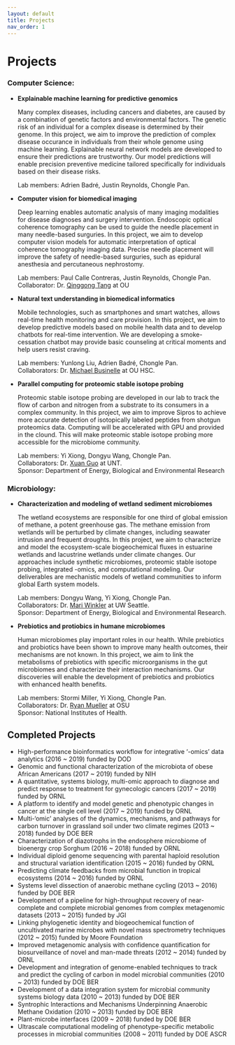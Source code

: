```yaml
---
layout: default
title: Projects
nav_order: 1
---
```

# Projects  

### **Computer Science:**

- **Explainable machine learning for predictive genomics**

  Many complex diseases, including cancers and diabetes, are caused by a combination of genetic factors and environmental factors. The genetic risk of an individual
  for a complex disease is determined by their genome. In this project, we aim to improve the prediction of complex disease occurance in individuals from their 
  whole genome using machine learning. Explainable neural network models are developed to ensure their predictions are trustworthy. Our model predictions will 
  enable precision preventive medicine tailored specifically for individuals based on their disease risks. 
  
  Lab members: Adrien Badré, Justin Reynolds, Chongle Pan.  
  
- **Computer vision for biomedical imaging**

  Deep learning enables automatic analysis of many imaging modalities for disease diagnoses and surgery intervention. Endoscopic optical coherence tomography can
  be used to guide the needle placement in many needle-based surguries. In this project, we aim to develop computer vision models for automatic interpretation of 
  optical coherence tomography imaging data. Precise needle placement will improve the safety of needle-based surguries, such as epidural anesthesia and 
  percutaneous nephrostomy.

  Lab members: Paul Calle Contreras, Justin Reynolds, Chongle Pan.  
  Collaborator: Dr. [Qinggong Tang](http://tanglab.oucreate.com/) at OU

- **Natural text understanding in biomedical informatics** 

  Mobile technologies, such as smartphones and smart watches, allows real-time health monitoring and care provision. In this project, we aim to develop predictive
  models based on mobile health data and to develop chatbots for real-time intervention. We are developing a smoke-cessation chatbot may provide basic counseling 
  at critical moments and help users resist craving. 
  
  Lab members: Yunlong Liu, Adrien Badré, Chongle Pan.  
  Collaborators: Dr. [Michael Businelle](http://www.businellelab.com) at OU HSC. 

- **Parallel computing for proteomic stable isotope probing**

  Proteomic stable isotope probing are developed in our lab to track the flow of carbon and nitrogen from a substrate to its consumers in a complex community.
  In this project, we aim to improve Sipros to achieve more accurate detection of isotopically labeled peptides from shotgun proteomics data. Computing will be
  accelerated with GPU and provided in the clound. This will make proteomic stable isotope probing more accessible for the microbiome community.

  Lab members: Yi Xiong, Dongyu Wang, Chongle Pan.  
  Collaborators: Dr. [Xuan Guo](http://www.cse.unt.edu/~xuanguo/) at UNT.  
  Sponsor: Department of Energy, Biological and Environmental Research
  

### **Microbiology:**

- **Characterization and modeling of wetland sediment microbiomes**  
  
  The wetland ecosystems are responsible for one third of global emission of methane, a potent greenhouse gas. The methane emission from wetlands will be 
  perturbed by climate changes, including seawater intrusion and frequent droughts. In this project, we aim to characterize and model the ecosystem-scale 
  biogeochemical fluxes in estuarine wetlands and lacustrine wetlands under climate changes. Our approaches include synthetic microbiomes, proteomic stable 
  isotope probing, integrated -omics, and computational modeling. Our deliverables are mechanistic models of wetland communities to inform 
  global Earth system models.  
  
  Lab members: Dongyu Wang, Yi Xiong, Chongle Pan.  
  Collaborators: Dr. [Mari Winkler](http://www.winklerlab.com) at UW Seattle.  
  Sponsor: Department of Energy, Biological and Environmental Research.  

- **Prebiotics and protiobics in humane microbiomes**

  Human microbiomes play important roles in our health. While prebiotics and probiotics have been shown to improve many health outcomes, their mechanisms are
  not known. In this project, we aim to link the metabolisms of prebiotics with specific microorganisms in the gut microbiomes and characterize their interaction
  mechanisms. Our discoveries will enable the development of prebiotics and probiotics with enhanced health benefits. 

  Lab members: Stormi Miller, Yi Xiong, Chongle Pan.  
  Collaborators: Dr. [Ryan Mueller](https://microbiology.oregonstate.edu/dr-ryan-mueller) at OSU  
  Sponsor: National Institutes of Health.  

## Completed Projects
- High-performance bioinformatics workflow for integrative ‘-omics’ data analytics (2016 ~ 2019) funded by DOD
- Genomic and functional characterization of the microbiota of obese African Americans (2017 ~ 2019) funded by NIH
- A quantitative, systems biology, multi-omic approach to diagnose and predict response to treatment for gynecologic cancers (2017 ~ 2019) funded by ORNL
- A platform to identify and model genetic and phenotypic changes in cancer at the single cell level (2017 ~ 2019) funded by ORNL
- Multi-‘omic’ analyses of the dynamics, mechanisms, and pathways for carbon turnover in grassland soil under two climate regimes (2013 ~ 2018) funded by DOE BER
- Characterization of diazotrophs in the endosphere microbiome of bioenergy crop Sorghum (2016 ~ 2018) funded by ORNL
- Individual diploid genome sequencing with parental haploid resolution and structural variation identification (2015 ~ 2016) funded by ORNL
- Predicting climate feedbacks from microbial function in tropical ecosystems (2014 ~ 2016) funded by ORNL
- Systems level dissection of anaerobic methane cycling (2013 ~ 2016) funded by DOE BER
- Development of a pipeline for high-throughput recovery of near-complete and complete microbial genomes from complex metagenomic datasets (2013 ~ 2015) funded by JGI
- Linking phylogenetic identity and biogeochemical function of uncultivated marine microbes with novel mass spectrometry techniques (2012 ~ 2015) funded by Moore Foundation
- Improved metagenomic analysis with confidence quantification for biosurveillance of novel and man-made threats (2012 ~ 2014) funded by ORNL
- Development and integration of genome-enabled techniques to track and predict the cycling of carbon in model microbial communities (2010 ~ 2013) funded by DOE BER
- Development of a data integration system for microbial community systems biology data (2010 ~ 2013) funded by DOE BER
- Syntrophic Interactions and Mechanisms Underpinning Anaerobic Methane Oxidation (2010 ~ 2013) funded by DOE BER
- Plant-microbe interfaces (2009 ~ 2018) funded by DOE BER
- Ultrascale computational modeling of phenotype-specific metabolic processes in microbial communities (2008 ~ 2011) funded by DOE ASCR


